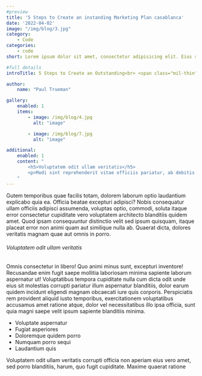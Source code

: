 ```yaml
---
#preview
title: '5 Steps to Create an instanding Marketing Plan casablanca'
date: '2022-04-02'
image: "/img/blog/3.jpg"
category:
    - Code
categories:
    - code
short: Lorem ipsum dolor sit amet, consectetur adipisicing elit. Eius sequi commodi dignissimos.

#full details
introTitle: 5 Steps to Create an Outstanding<br> <span class="mil-thin">Marketing</span> Plan

author:
    name: "Paul Trueman"

gallery:
    enabled: 1
    items:
        - image: /img/blog/4.jpg
          alt: "image"

        - image: /img/blog/7.jpg
          alt: "image"

additional:
    enabled: 1
    content: "
        <h5>Voluptatem odit ullam veritatis</h5>
        <p>Modi sint reprehenderit vitae officiis pariatur, ab debitis voluptate ea eius assumenda beatae, tempora, dolores deserunt, ipsam ipsum! Quod ipsam consequuntur distinctio velit sed ipsum quisquam, itaque placeat error non animi quam aut similique nulla ab. Quaerat dicta, dolores veritatis magnam quae aut omnis in porro.</p>
    "
---
```


Gutem temporibus quae facilis totam, dolorem laborum optio laudantium explicabo quia ea. Officia beatae excepturi adipisci? Nobis consequatur ullam officiis adipisci assumenda, voluptas optio, commodi, soluta itaque error consectetur cupiditate vero voluptatem architecto blanditiis quidem amet. Quod ipsam consequuntur distinctio velit sed ipsum quisquam, itaque placeat error non animi quam aut similique nulla ab. Quaerat dicta, dolores veritatis magnam quae aut omnis in porro.

###### Voluptatem odit ullam veritatis

Omnis consectetur in libero! Quo animi minus sunt, excepturi inventore! Recusandae enim fugit saepe mollitia laboriosam minima sapiente laborum aspernatur ut! Voluptatibus tempora cupiditate nulla cum dicta odit unde eius sit molestias corrupti pariatur illum aspernatur blanditiis, dolor earum quidem incidunt eligendi magnam obcaecati iure quis corporis. Perspiciatis rem provident aliquid iusto temporibus, exercitationem voluptatibus accusamus amet ratione atque, dolor vel necessitatibus illo ipsa officia, sunt quia magni saepe velit ipsum sapiente blanditiis minima.

- Voluptate aspernatur
- Fugiat asperiores
- Doloremque quidem porro
- Numquam porro sequi
- Laudantium quis

Voluptatem odit ullam veritatis corrupti officia non aperiam eius vero amet, sed porro blanditiis, harum, quo fugit cupiditate. Maxime quaerat ratione
